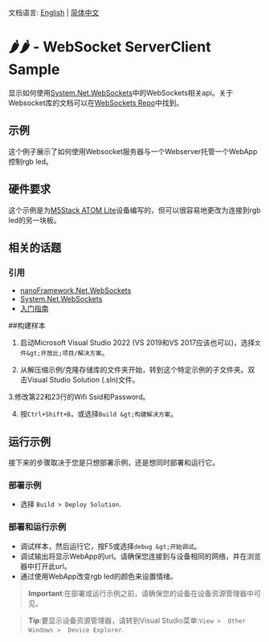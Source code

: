 文档语言: [English](README.md) | [简体中文](README.zh-cn.md)

# 🌶️🌶️ - WebSocket ServerClient Sample

显示如何使用[System.Net.WebSockets](http://docs.nanoframework.net/api/System.Net.WebSockets.html)中的WebSockets相关api。关于Websocket库的文档可以在[WebSockets Repo](https://github.com/nanoframework/System.Net.WebSockets)中找到。

## 示例

这个例子展示了如何使用Websocket服务器与一个Webserver托管一个WebApp控制rgb led。

## 硬件要求

这个示例是为[M5Stack ATOM Lite](https://shop.m5stack.com/products/atom-lite-esp32-development-kit)设备编写的，但可以很容易地更改为连接到rgb led的另一块板。

## 相关的话题

### 引用

- [nanoFramework.Net.WebSockets](https://github.com/nanoframework/System.Net.WebSockets/blob/develop/README.md)
- [System.Net.WebSockets](http://docs.nanoframework.net/api/System.Net.WebSockets.html)
- [入门指南](https://www.feiko.io/posts/2022-01-03-getting-started-with-net-nanoframework)

##构建样本

1. 启动Microsoft Visual Studio 2022 (VS 2019和VS 2017应该也可以)，选择`文件&gt;开放比;项目/解决方案`。

2. 从解压缩示例/克隆存储库的文件夹开始，转到这个特定示例的子文件夹。双击Visual Studio Solution (.sln)文件。

3.修改第22和23行的Wifi Ssid和Password。

4. 按`Ctrl+Shift+B`，或选择`Build &gt;构建解决方案`。

## 运行示例

接下来的步骤取决于您是只想部署示例，还是想同时部署和运行它。

### 部署示例

- 选择 `Build > Deploy Solution`.

### 部署和运行示例

- 调试样本，然后运行它，按F5或选择`debug &gt;开始调试`。
- 调试输出将显示WebApp的url。请确保您连接到与设备相同的网络，并在浏览器中打开此url。
- 通过使用WebApp改变rgb led的颜色来设置情绪。

> **Important**:在部署或运行示例之前，请确保您的设备在设备资源管理器中可见。

> **Tip**:要显示设备资源管理器，请转到Visual Studio菜单:`View >  Other Windows >  Device Explorer`.